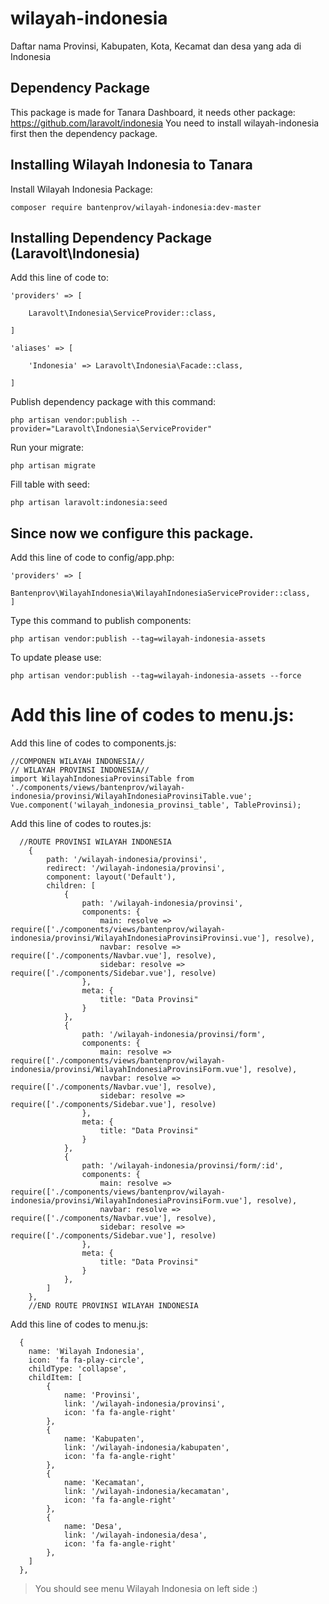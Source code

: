 # wilayah-indonesia
Daftar nama Provinsi, Kabupaten, Kota, Kecamat dan desa yang ada di Indonesia

## Dependency Package
This package is made for Tanara Dashboard, it needs other package:
https://github.com/laravolt/indonesia
You need to install wilayah-indonesia first then the dependency package.

## Installing Wilayah Indonesia to Tanara
Install Wilayah Indonesia Package:
```
composer require bantenprov/wilayah-indonesia:dev-master
```


## Installing Dependency Package (Laravolt\Indonesia\)
Add this line of code to:
```
'providers' => [

    Laravolt\Indonesia\ServiceProvider::class,

]
```

```
'aliases' => [

    'Indonesia' => Laravolt\Indonesia\Facade::class,

]
```
Publish dependency package with this command:
```
php artisan vendor:publish --provider="Laravolt\Indonesia\ServiceProvider"
```
Run your migrate:
```
php artisan migrate
```
Fill table with seed:
```
php artisan laravolt:indonesia:seed
```

## Since now we configure this package.

Add this line of code to config/app.php:
```
'providers' => [
		Bantenprov\WilayahIndonesia\WilayahIndonesiaServiceProvider::class,
]
```
Type this command to publish components:
```
php artisan vendor:publish --tag=wilayah-indonesia-assets
```
To update please use:
```
php artisan vendor:publish --tag=wilayah-indonesia-assets --force
```
Add this line of codes to menu.js:
=======

Add this line of codes to components.js:
```
//COMPONEN WILAYAH INDONESIA//
// WILAYAH PROVINSI INDONESIA//
import WilayahIndonesiaProvinsiTable from './components/views/bantenprov/wilayah-indonesia/provinsi/WilayahIndonesiaProvinsiTable.vue';
Vue.component('wilayah_indonesia_provinsi_table', TableProvinsi);

```
Add this line of codes to routes.js:
```
  //ROUTE PROVINSI WILAYAH INDONESIA
	{
		path: '/wilayah-indonesia/provinsi',
		redirect: '/wilayah-indonesia/provinsi',
		component: layout('Default'),
		children: [
			{
				path: '/wilayah-indonesia/provinsi',
				components: {
					main: resolve => require(['./components/views/bantenprov/wilayah-indonesia/provinsi/WilayahIndonesiaProvinsiProvinsi.vue'], resolve),
					navbar: resolve => require(['./components/Navbar.vue'], resolve),
					sidebar: resolve => require(['./components/Sidebar.vue'], resolve)
				},
				meta: {
					title: "Data Provinsi"
				}
			},
			{
				path: '/wilayah-indonesia/provinsi/form',
				components: {
					main: resolve => require(['./components/views/bantenprov/wilayah-indonesia/provinsi/WilayahIndonesiaProvinsiForm.vue'], resolve),
					navbar: resolve => require(['./components/Navbar.vue'], resolve),
					sidebar: resolve => require(['./components/Sidebar.vue'], resolve)
				},
				meta: {
					title: "Data Provinsi"
				}
			},
			{
				path: '/wilayah-indonesia/provinsi/form/:id',
				components: {
					main: resolve => require(['./components/views/bantenprov/wilayah-indonesia/provinsi/WilayahIndonesiaProvinsiForm.vue'], resolve),
					navbar: resolve => require(['./components/Navbar.vue'], resolve),
					sidebar: resolve => require(['./components/Sidebar.vue'], resolve)
				},
				meta: {
					title: "Data Provinsi"
				}
			},
		]
	},
	//END ROUTE PROVINSI WILAYAH INDONESIA

```

Add this line of codes to menu.js:
```
  {
    name: 'Wilayah Indonesia',
    icon: 'fa fa-play-circle',
    childType: 'collapse',
    childItem: [
		{
			name: 'Provinsi',
			link: '/wilayah-indonesia/provinsi',
			icon: 'fa fa-angle-right'
		},
		{
			name: 'Kabupaten',
			link: '/wilayah-indonesia/kabupaten',
			icon: 'fa fa-angle-right'
		},
		{
			name: 'Kecamatan',
			link: '/wilayah-indonesia/kecamatan',
			icon: 'fa fa-angle-right'
		},
		{
			name: 'Desa',
			link: '/wilayah-indonesia/desa',
			icon: 'fa fa-angle-right'
		},
	]
  },

```

> You should see menu Wilayah Indonesia on left side :)